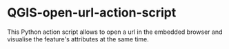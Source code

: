 # QGIS-open-url-action-script
This Python action script allows to open a url in the embedded browser and visualise the feature's attributes at the same time.
